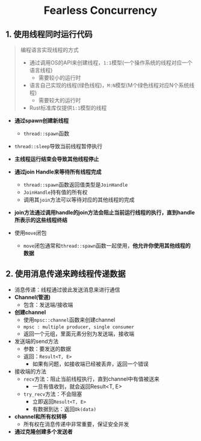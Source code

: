 # <div align="center">Fearless Concurrency</div>

## 1. 使用线程同时运行代码

> 编程语言实现线程的方式
>
> * 通过调用OS的API来创建线程，``1:1``模型(一个操作系统的线程对应一个语言线程)
>   * 需要较小的运行时
> * 语言自己实现的线程(绿色线程)，``M:N``模型(M个绿色线程对应N个系统线程)
>   * 需要较大的运行时
> * Rust标准库仅提供``1:1``模型的线程

* **通过spawn创建新线程**
  * ``thread::spawn``函数
* ``thread::sleep``导致当前线程暂停执行
* **主线程运行结束会导致其他线程停止**
* **通过join Handle来等待所有线程完成**
  * ``thread::spawn``函数返回值类型是``JoinHandle``
  * ``JoinHandle``持有值的所有权
  * 调用其``join``方法可以等待对应的其他线程的完成
* **join方法通过调用handle的join方法会阻止当前运行线程的执行，直到handle所表示的这些线程终结**

* 使用``move``闭包
  * ``move``闭包通常和``thread::spawn``函数一起使用，**他允许你使用其他线程的数据**

## 2. 使用消息传递来跨线程传递数据

* 消息传递：线程通过彼此发送消息来进行通信
* **Channel(管道)**
  * 包含：发送端/接收端
* **创建channel**
  * 使用``mpsc::channel``函数来创建channel
  * ``mpsc : multiple producer, single consumer``
  * 返回一个元组，里面元素分别为发送端，接收端 
* 发送端的send方法
  * 参数：要发送的数据
  * 返回：``Result<T, E>``
    * 如果有问题，如接收端已经被丢弃，返回一个错误
* 接收端的方法
  * ``recv``方法：阻止当前线程执行，直到channel中有值被送来
    * 一旦有值收到，就会返回Result<T, E>
  * ``try_recv``方法：不会阻塞
    * 立即返回``Result<T, E>``
    * 有数据到达：返回``Ok(data)``
* **channel和所有权转移**
  * 所有权在消息传递中非常重要，保证安全并发
* **通过克隆创建多个发送者**
